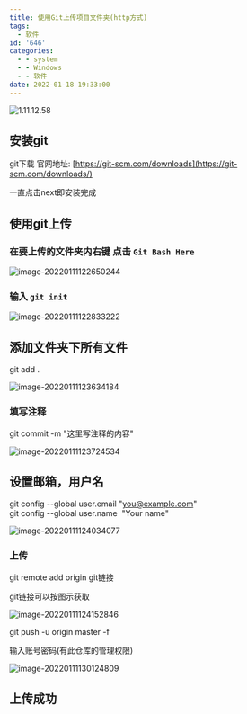 ```yaml
---
title: 使用Git上传项目文件夹(http方式)
tags:
  - 软件
id: '646'
categories:
  - - system
  - - Windows
  - - 软件
date: 2022-01-18 19:33:00
---
```


![1.11.12.58](https://kozakemi.oss-cn-beijing.aliyuncs.com/1.11.12.58.png)

## 安装git

git下载 官网地址: [https://git-scm.com/downloads](https://git-scm.com/downloads/)

一直点击next即安装完成

## 使用git上传

### 在要上传的文件夹内右键 点击 `Git Bash Here`

![image-20220111122650244](https://kozakemi.oss-cn-beijing.aliyuncs.com/image-20220111122650244.png)

### 输入 `git init`

![image-20220111122833222](https://kozakemi.oss-cn-beijing.aliyuncs.com/image-20220111122833222.png)

## 添加文件夹下所有文件

git add .

![image-20220111123634184](https://kozakemi.oss-cn-beijing.aliyuncs.com/image-20220111123634184.png)

### 填写注释

git commit -m "这里写注释的内容"

![image-20220111123724534](https://kozakemi.oss-cn-beijing.aliyuncs.com/image-20220111123724534.png)

## 设置邮箱，用户名

git config --global user.email "you@example.com"  
git config --global user.name  "Your name"

![image-20220111124034077](https://kozakemi.oss-cn-beijing.aliyuncs.com/image-20220111124034077.png)

### 上传

git remote add origin git链接

git链接可以按图示获取

![image-20220111124152846](https://kozakemi.oss-cn-beijing.aliyuncs.com/image-20220111124152846.png)

git push -u origin master -f

输入账号密码(有此仓库的管理权限)

![image-20220111130124809](https://kozakemi.oss-cn-beijing.aliyuncs.com/image-20220111130124809.png)

## 上传成功